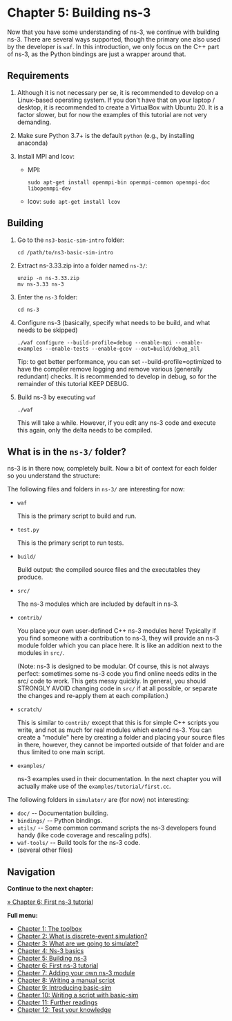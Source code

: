 # Chapter 5: Building ns-3

Now that you have some understanding of ns-3, we continue with building ns-3.
There are several ways supported, though the primary one also used by the
developer is `waf`. In this introduction, we only focus on the C++ part of
ns-3, as the Python bindings are just a wrapper around that.


## Requirements

1. Although it is not necessary per se, it is recommended to develop on a Linux-based
   operating system. If you don't have that on your laptop / desktop, it is recommended
   to create a VirtualBox with Ubuntu 20. It is a factor slower, but for now the examples
   of this tutorial are not very demanding.

2. Make sure Python 3.7+ is the default `python` (e.g., by installing anaconda)

3. Install MPI and lcov:

   * MPI:
     ```
     sudo apt-get install openmpi-bin openmpi-common openmpi-doc libopenmpi-dev
     ```
   * lcov: `sudo apt-get install lcov`


## Building

1. Go to the `ns3-basic-sim-intro` folder:

   ```
   cd /path/to/ns3-basic-sim-intro
   ```
   
2. Extract ns-3.33.zip into a folder named `ns-3/`:

   ```
   unzip -n ns-3.33.zip
   mv ns-3.33 ns-3
   ```
   
3. Enter the `ns-3` folder:
   ```
   cd ns-3
   ```

4. Configure ns-3 (basically, specify what needs to be build, and what needs to be skipped)
   ```
   ./waf configure --build-profile=debug --enable-mpi --enable-examples --enable-tests --enable-gcov --out=build/debug_all
   ```
   
   Tip: to get better performance, you can set --build-profile=optimized to have the compiler
   remove logging and remove various (generally redundant) checks. It is recommended to develop in debug,
   so for the remainder of this tutorial KEEP DEBUG.
   
5. Build ns-3 by executing `waf`
   ```
   ./waf
   ```
   
   This will take a while. However, if you edit any ns-3 code and execute this again,
   only the delta needs to be compiled.


## What is in the `ns-3/` folder?

ns-3 is in there now, completely built. Now a bit of context for each folder 
so you understand the structure:

The following files and folders in `ns-3/` are interesting for now:

- `waf`

  This is the primary script to build and run.
  
- `test.py`

  This is the primary script to run tests.

- `build/`

  Build output: the compiled source files and the executables they produce.
  
- `src/`

   The ns-3 modules which are included by default in ns-3.
   
- `contrib/`

  You place your own user-defined C++ ns-3 modules here! Typically if you find someone with a
  contribution to ns-3, they will provide an ns-3 module folder which you can place here.
  It is like an addition next to the modules in `src/`.
  
  (Note: ns-3 is designed to be modular. Of course, this is not always perfect:
  sometimes some ns-3 code you find online needs edits in the src/ code to work.
  This gets messy quickly. In general, you should STRONGLY AVOID 
  changing code in `src/` if at all possible, or separate the changes and re-apply
  them at each compilation.)
  
- `scratch/`

  This is similar to `contrib/` except that this is for simple C++ scripts you write,
  and not as much for real modules which extend ns-3. You can create a "module" here
  by creating a folder and placing your source files in there, however, they cannot
  be imported outside of that folder and are thus limited to one main script. 
  
- `examples/`

  ns-3 examples used in their documentation. In the next chapter you will actually make use
  of the `examples/tutorial/first.cc`.

The following folders in `simulator/` are (for now) not interesting:

- `doc/` -- Documentation building.
- `bindings/` -- Python bindings.
- `utils/` -- Some common command scripts the ns-3 developers found handy 
  (like code coverage and rescaling pdfs).
- `waf-tools/` -- Build tools for the ns-3 code.
- (several other files) 


## Navigation

**Continue to the next chapter:**

[&#187; Chapter 6: First ns-3 tutorial](6_ns3_tutorial.md)

**Full menu:**

* [Chapter 1: The toolbox](1_toolbox.md)
* [Chapter 2: What is discrete-event simulation?](2_discrete_event_simulation.md)
* [Chapter 3: What are we going to simulate?](3_what_to_simulate.md)
* [Chapter 4: Ns-3 basics](4_ns3_basics.md)
* [Chapter 5: Building ns-3](5_ns3_building.md)
* [Chapter 6: First ns-3 tutorial](6_ns3_tutorial.md)
* [Chapter 7: Adding your own ns-3 module](7_ns3_adding_your_own_module.md)
* [Chapter 8: Writing a manual script](8_ns3_script_manually.md)
* [Chapter 9: Introducing basic-sim](9_ns3_introducing_basic_sim.md)
* [Chapter 10: Writing a script with basic-sim](10_ns3_script_with_basic_sim.md)
* [Chapter 11: Further readings](11_further_readings.md)
* [Chapter 12: Test your knowledge](12_test_your_knowledge.md)
